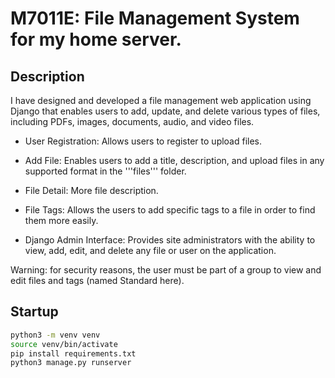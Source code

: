 # M7011E: File Management System for my home server.

## Description
I have designed and developed a file management web application using Django that enables users to add, update, and delete various types of files, including PDFs, images, documents, audio, and video files.

- User Registration: Allows users to register to upload files.

- Add File: Enables users to add a title, description, and upload files in any supported format in the '''files''' folder.

- File Detail: More file description.

- File Tags: Allows the users to add specific tags to a file in order to find them more easily.

- Django Admin Interface: Provides site administrators with the ability to view, add, edit, and delete any file or user on the application.
 
Warning: for security reasons, the user must be part of a group to view and edit files and tags (named Standard here).



## Startup
```bash
python3 -m venv venv
source venv/bin/activate
pip install requirements.txt
python3 manage.py runserver
```
